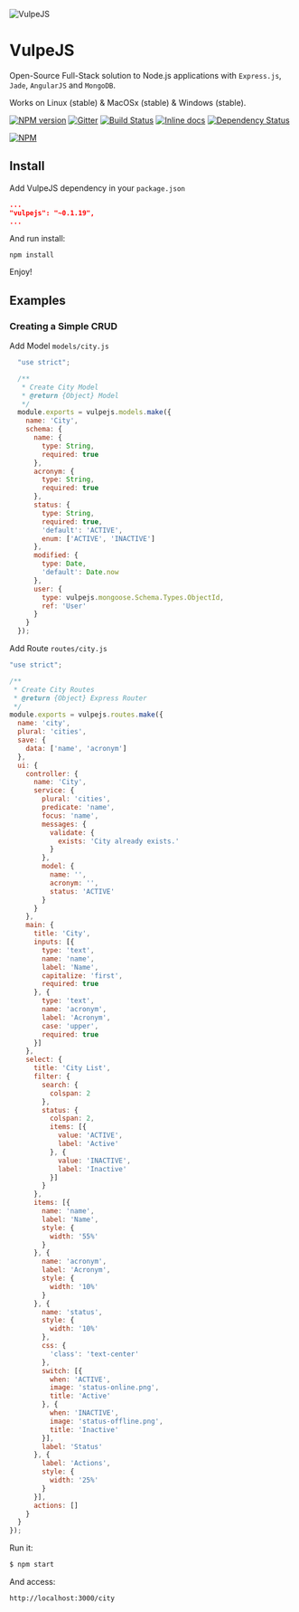 ![VulpeJS](https://github.com/lordfelipe/vulpejs/raw/master/images/vulpejs.png)
# VulpeJS

Open-Source Full-Stack solution to Node.js applications with `Express.js`, `Jade`, `AngularJS` and `MongoDB`.

Works on Linux (stable) & MacOSx (stable) & Windows (stable).

[![NPM version](https://badge.fury.io/js/vulpejs.svg)](http://badge.fury.io/js/vulpejs) [![Gitter](https://badges.gitter.im/lordfelipe/vulpejs.svg)](https://gitter.im/lordfelipe/vulpejs?utm_source=badge&utm_medium=badge&utm_campaign=pr-badge&utm_content=badge) [![Build Status](https://api.travis-ci.org/lordfelipe/vulpejs.svg?branch=master)](https://travis-ci.org/lordfelipe/vulpejs) [![Inline docs](http://inch-ci.org/github/lordfelipe/vulpejs.svg?branch=master)](http://inch-ci.org/github/lordfelipe/vulpejs) [![Dependency Status](https://david-dm.org/lordfelipe/vulpejs.svg)](https://david-dm.org/lordfelipe/vulpejs)

[![NPM](https://nodei.co/npm/vulpejs.png?downloads=true&downloadRank=true)](https://nodei.co/npm/vulpejs/)

## Install
Add VulpeJS dependency in your `package.json`
```json
...
"vulpejs": "~0.1.19",
...
```

And run install:

    npm install

Enjoy!

## Examples

### Creating a Simple CRUD
Add Model `models/city.js`
```javascript
  "use strict";

  /**
   * Create City Model
   * @return {Object} Model
   */
  module.exports = vulpejs.models.make({
    name: 'City',
    schema: {
      name: {
        type: String,
        required: true
      },
      acronym: {
        type: String,
        required: true
      },
      status: {
        type: String,
        required: true,
        'default': 'ACTIVE',
        enum: ['ACTIVE', 'INACTIVE']
      },
      modified: {
        type: Date,
        'default': Date.now
      },
      user: {
        type: vulpejs.mongoose.Schema.Types.ObjectId,
        ref: 'User'
      }
    }
  });
```
Add Route `routes/city.js`
```javascript
"use strict";

/**
 * Create City Routes
 * @return {Object} Express Router
 */
module.exports = vulpejs.routes.make({
  name: 'city',
  plural: 'cities',
  save: {
    data: ['name', 'acronym']
  },
  ui: {
    controller: {
      name: 'City',
      service: {
        plural: 'cities',
        predicate: 'name',
        focus: 'name',
        messages: {
          validate: {
            exists: 'City already exists.'
          }
        },
        model: {
          name: '',
          acronym: '',
          status: 'ACTIVE'
        }
      }
    },
    main: {
      title: 'City',
      inputs: [{
        type: 'text',
        name: 'name',
        label: 'Name',
        capitalize: 'first',
        required: true
      }, {
        type: 'text',
        name: 'acronym',
        label: 'Acronym',
        case: 'upper',
        required: true
      }]
    },
    select: {
      title: 'City List',
      filter: {
        search: {
          colspan: 2
        },
        status: {
          colspan: 2,
          items: [{
            value: 'ACTIVE',
            label: 'Active'
          }, {
            value: 'INACTIVE',
            label: 'Inactive'
          }]
        }
      },
      items: [{
        name: 'name',
        label: 'Name',
        style: {
          width: '55%'
        }
      }, {
        name: 'acronym',
        label: 'Acronym',
        style: {
          width: '10%'
        }
      }, {
        name: 'status',
        style: {
          width: '10%'
        },
        css: {
          'class': 'text-center'
        },
        switch: [{
          when: 'ACTIVE',
          image: 'status-online.png',
          title: 'Active'
        }, {
          when: 'INACTIVE',
          image: 'status-offline.png',
          title: 'Inactive'
        }],
        label: 'Status'
      }, {
        label: 'Actions',
        style: {
          width: '25%'
        }
      }],
      actions: []
    }
  }
});
```
Run it:

```bash
$ npm start
```
And access:
```
http://localhost:3000/city
```
